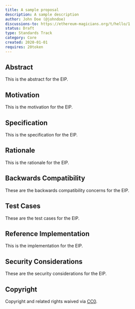 ```yaml
---
title: A sample proposal
description: A sample description
author: John Doe (@johndoe)
discussions-to: https://ethereum-magicians.org/t/hello/1
status: Draft
type: Standards Track
category: Core
created: 2020-01-01
requires: 20token
---
```


## Abstract
This is the abstract for the EIP.

## Motivation
This is the motivation for the EIP.

## Specification
This is the specification for the EIP.

## Rationale
This is the rationale for the EIP.

## Backwards Compatibility
These are the backwards compatibility concerns for the EIP.

## Test Cases
These are the test cases for the EIP.

## Reference Implementation
This is the implementation for the EIP.

## Security Considerations
These are the security considerations for the EIP.

## Copyright
Copyright and related rights waived via [CC0](../LICENSE.md).
